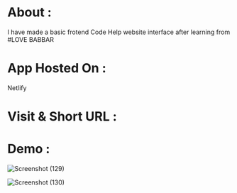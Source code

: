 # About :
I have made a basic frotend Code Help website interface after learning from #LOVE BABBAR 

# App Hosted On :
Netlify

# Visit & Short URL : 


# Demo :
![Screenshot (129)](https://user-images.githubusercontent.com/86542840/236693872-508a32f6-6246-4ea3-8443-de5ead29b7b6.png)

![Screenshot (130)](https://user-images.githubusercontent.com/86542840/236693876-fe807ec3-d251-4615-9136-688e7d8b1281.png)
